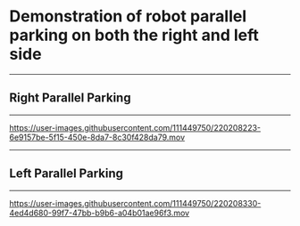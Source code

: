 # Demonstration of robot parallel parking on both the right and left side

---

## Right Parallel Parking 
---
https://user-images.githubusercontent.com/111449750/220208223-6e9157be-5f15-450e-8da7-8c30f428da79.mov

---
## Left Parallel Parking
---
https://user-images.githubusercontent.com/111449750/220208330-4ed4d680-99f7-47bb-b9b6-a04b01ae96f3.mov



